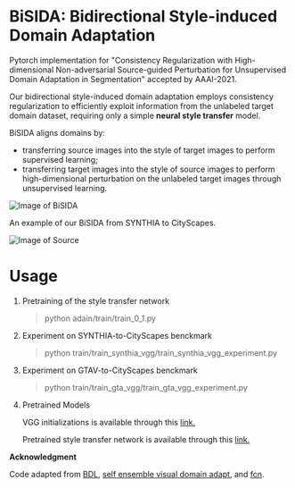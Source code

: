 # BiSIDA: Bidirectional Style-induced Domain Adaptation
Pytorch implementation for "Consistency Regularization with High-dimensional Non-adversarial Source-guided Perturbation for Unsupervised Domain Adaptation in Segmentation" accepted by AAAI-2021.

Our bidirectional style-induced domain adaptation employs consistency regularization to efficiently exploit information from the unlabeled target domain dataset, requiring only a simple ****neural style transfer**** model. 

BiSIDA aligns domains by:
* transferring source images into the style of target images to perform supervised learning; 
* transferring target images into the style of source images to perform high-dimensional perturbation on the unlabeled target images through unsupervised learning. 

![Image of BiSIDA](https://github.com/wangkaihong/BiSIDA/blob/master/demo_img/pipeline.png)

 An example of our BiSIDA from SYNTHIA to CityScapes. 

 ![Image of Source](https://github.com/wangkaihong/BiSIDA/blob/master/demo_img/vis.png)

# Usage

1. Pretraining of the style transfer network

   > python adain/train/train_0_1.py

2. Experiment on SYNTHIA-to-CityScapes benckmark

   > python train/train_synthia_vgg/train_synthia_vgg_experiment.py

3. Experiment on GTAV-to-CityScapes benckmark

   > python train/train_gta_vgg/train_gta_vgg_experiment.py
       
4. Pretrained Models

   VGG initializations is available through this [link.](https://drive.google.com/file/d/11PbJLLd9C3-Aj4yiRbJoDgEZyfZn3dIv/view?usp=sharing)
   
   Pretrained style transfer network is available through this  [link.](https://drive.google.com/file/d/1lgoRj-M9c9kTKPPnmm2G5kdGY4K7G3-1/view?usp=sharing)
      
   
**Acknowledgment**

Code adapted from [BDL](https://github.com/liyunsheng13/BDL), [self ensemble visual domain adapt](https://github.com/wangkaihong/self-ensemble-visual-domain-adapt), and [fcn](https://github.com/wkentaro/fcn/). 

